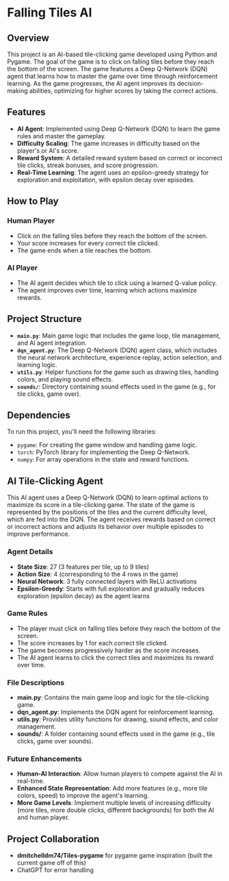 # Falling Tiles AI 

## Overview

This project is an AI-based tile-clicking game developed using Python and Pygame. The goal of the game is to click on falling tiles before they reach the bottom of the screen. The game features a Deep Q-Network (DQN) agent that learns how to master the game over time through reinforcement learning. As the game progresses, the AI agent improves its decision-making abilities, optimizing for higher scores by taking the correct actions.

## Features

- **AI Agent**: Implemented using Deep Q-Network (DQN) to learn the game rules and master the gameplay.
- **Difficulty Scaling**: The game increases in difficulty based on the player's or AI's score.
- **Reward System**: A detailed reward system based on correct or incorrect tile clicks, streak bonuses, and score progression.
- **Real-Time Learning**: The agent uses an epsilon-greedy strategy for exploration and exploitation, with epsilon decay over episodes.

## How to Play

### Human Player
- Click on the falling tiles before they reach the bottom of the screen. 
- Your score increases for every correct tile clicked. 
- The game ends when a tile reaches the bottom.

### AI Player
- The AI agent decides which tile to click using a learned Q-value policy.
- The agent improves over time, learning which actions maximize rewards.

## Project Structure

- **`main.py`**: Main game logic that includes the game loop, tile management, and AI agent integration.
- **`dqn_agent.py`**: The Deep Q-Network (DQN) agent class, which includes the neural network architecture, experience replay, action selection, and learning logic.
- **`utils.py`**: Helper functions for the game such as drawing tiles, handling colors, and playing sound effects.
- **`sounds/`**: Directory containing sound effects used in the game (e.g., for tile clicks, game over).
  
## Dependencies

To run this project, you'll need the following libraries:

- `pygame`: For creating the game window and handling game logic.
- `torch`: PyTorch library for implementing the Deep Q-Network.
- `numpy`: For array operations in the state and reward functions.

## AI Tile-Clicking Agent

This AI agent uses a Deep Q-Network (DQN) to learn optimal actions to maximize its score in a tile-clicking game. The state of the game is represented by the positions of the tiles and the current difficulty level, which are fed into the DQN. The agent receives rewards based on correct or incorrect actions and adjusts its behavior over multiple episodes to improve performance.

### Agent Details
- **State Size**: 27 (3 features per tile, up to 9 tiles)
- **Action Size**: 4 (corresponding to the 4 rows in the game)
- **Neural Network**: 3 fully connected layers with ReLU activations
- **Epsilon-Greedy**: Starts with full exploration and gradually reduces exploration (epsilon decay) as the agent learns

### Game Rules
- The player must click on falling tiles before they reach the bottom of the screen.
- The score increases by 1 for each correct tile clicked.
- The game becomes progressively harder as the score increases.
- The AI agent learns to click the correct tiles and maximizes its reward over time.

### File Descriptions
- **main.py**: Contains the main game loop and logic for the tile-clicking game.
- **dqn_agent.py**: Implements the DQN agent for reinforcement learning.
- **utils.py**: Provides utility functions for drawing, sound effects, and color management.
- **sounds/**: A folder containing sound effects used in the game (e.g., tile clicks, game over sounds).

### Future Enhancements
- **Human-AI Interaction**: Allow human players to compete against the AI in real-time.
- **Enhanced State Representation**: Add more features (e.g., more tile colors, speed) to improve the agent's learning.
- **More Game Levels**: Implement multiple levels of increasing difficulty (more tiles, more double clicks, different backgrounds) for both the AI and human player.

## Project Collaboration
- **dmitchelldm74/Tiles-pygame** for pygame game inspiration (built the current game off of this)
- ChatGPT for error handling
